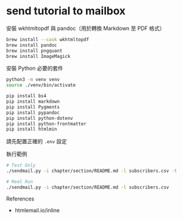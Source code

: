 # send tutorial to mailbox

安裝 wkhtmltopdf 與 pandoc（用於轉換 Markdown 至 PDF 格式）

```bash
brew install --cask wkhtmltopdf
brew install pandoc
brew install pngquant
brew install ImageMagick
```

安裝 Python 必要的套件

```bash
python3 -m venv venv
source ./venv/bin/activate

pip install bs4
pip install markdown
pip install Pygments
pip install pypandoc
pip install python-dotenv
pip install python-frontmatter
pip install htmlmin
```

請先配置正確的 `.env` 設定

執行範例

```bash
# Test Only
./sendmail.py -i chapter/section/README.md -l subscribers.csv -t

# Real Run
./sendmail.py -i chapter/section/README.md -l subscribers.csv
```

References

* htmlemail.io/inline
